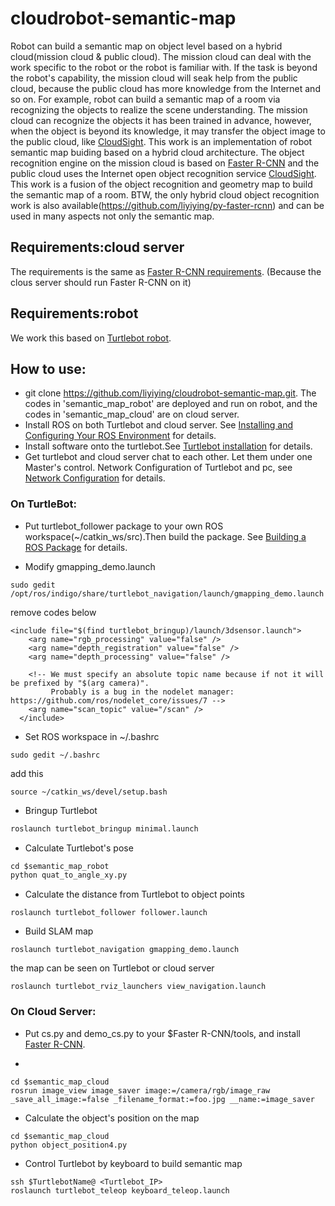 # cloudrobot-semantic-map
Robot can build a semantic map on object level based on a hybrid cloud(mission cloud & public cloud). The mission cloud can deal with the work specific to the robot or the robot is familiar with. If the task is beyond the robot's capability, the mission cloud will seak help from the public cloud, because the public cloud has more knowledge from the Internet and so on. For example, robot can build a semantic map of a room via recognizing the objects to realize the scene understanding. The mission cloud can recognize the objects it has been trained in advance, however, when the object is beyond its knowledge, it may transfer the object image to the public cloud, like [CloudSight](http://www.cloudsightapi.com/). This work is an implementation of robot semantic map buiding based on a hybrid cloud architecture. The object recognition engine on the mission cloud is based on [Faster R-CNN](https://github.com/rbgirshick/py-faster-rcnn) and the public cloud uses the Internet open object recognition service [CloudSight](http://www.cloudsightapi.com/). This work is a fusion of the object recognition and geometry map to build the semantic map of a room. BTW, the only hybrid cloud object recognition work is also available(https://github.com/liyiying/py-faster-rcnn) and can be used in many aspects not only the semantic map.

## Requirements:cloud server
The requirements is the same as [Faster R-CNN requirements](https://github.com/rbgirshick/py-faster-rcnn/blob/master/README.md). (Because the clous server should run Faster R-CNN on it)

## Requirements:robot
We work this based on [Turtlebot robot](http://wiki.ros.org/Robots/TurtleBot).

## How to use:
* git clone https://github.com/liyiying/cloudrobot-semantic-map.git. The codes in 'semantic_map_robot' are deployed and run on robot, and the codes in 'semantic_map_cloud' are on cloud server.
* Install ROS on both Turtlebot and cloud server. See [Installing and Configuring Your ROS Environment](http://wiki.ros.org/ROS/Tutorials/InstallingandConfiguringROSEnvironment) for details.
* Install software onto the turtlebot.See [Turtlebot installation](http://wiki.ros.org/turtlebot/Tutorials/indigo/Turtlebot%20Installation) for details.
* Get turtlebot and cloud server chat to each other. Let them under one Master's control. Network Configuration of Turtlebot and pc, see [Network Configuration](http://wiki.ros.org/turtlebot/Tutorials/indigo/Network%20Configuration) for details.

### On TurtleBot:
* Put turtlebot_follower package to your own ROS workspace(~/catkin_ws/src).Then build the package. See [Building a ROS Package](http://wiki.ros.org/ROS/Tutorials/BuildingPackages#ROS.2BAC8-Tutorials.2BAC8-rosbuild.2BAC8-BuildingPackages.Building_Packages) for details.

* Modify gmapping_demo.launch
```
sudo gedit /opt/ros/indigo/share/turtlebot_navigation/launch/gmapping_demo.launch
```
 remove codes below 
```
<include file="$(find turtlebot_bringup)/launch/3dsensor.launch">
    <arg name="rgb_processing" value="false" />
    <arg name="depth_registration" value="false" />
    <arg name="depth_processing" value="false" />
    
    <!-- We must specify an absolute topic name because if not it will be prefixed by "$(arg camera)".
         Probably is a bug in the nodelet manager: https://github.com/ros/nodelet_core/issues/7 --> 
    <arg name="scan_topic" value="/scan" />
  </include>
```

* Set ROS workspace in ~/.bashrc
```
sudo gedit ~/.bashrc
```
 add this
```
source ~/catkin_ws/devel/setup.bash
```

* Bringup Turtlebot
```python
roslaunch turtlebot_bringup minimal.launch
```

* Calculate Turtlebot's pose
```python
cd $semantic_map_robot
python quat_to_angle_xy.py
```

* Calculate the distance from Turtlebot to object points
```
roslaunch turtlebot_follower follower.launch
```

* Build SLAM map
```
roslaunch turtlebot_navigation gmapping_demo.launch
```
 the map can be seen on Turtlebot or cloud server
```
roslaunch turtlebot_rviz_launchers view_navigation.launch
```

### On Cloud Server:
* Put cs.py and demo_cs.py to your $Faster R-CNN/tools, and install [Faster R-CNN](https://github.com/rbgirshick/py-faster-rcnn).

* 
```
cd $semantic_map_cloud
rosrun image_view image_saver image:=/camera/rgb/image_raw _save_all_image:=false _filename_format:=foo.jpg __name:=image_saver
```

* Calculate the object's position on the map
```
cd $semantic_map_cloud
python object_position4.py
```

* Control Turtlebot by keyboard to build semantic map
```
ssh $TurtlebotName@ <Turtlebot_IP>
roslaunch turtlebot_teleop keyboard_teleop.launch
```







